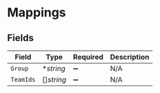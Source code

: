 # Mappings


## Fields

| Field              | Type               | Required           | Description        |
| ------------------ | ------------------ | ------------------ | ------------------ |
| `Group`            | **string*          | :heavy_minus_sign: | N/A                |
| `TeamIds`          | []*string*         | :heavy_minus_sign: | N/A                |